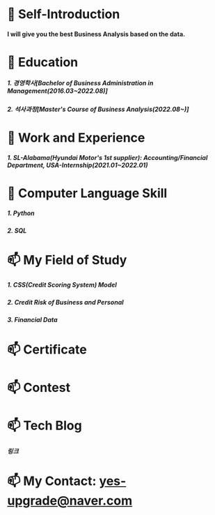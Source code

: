 # 👋 Self-Introduction
####     I will give you the best Business Analysis based on the data.
###  
# 🔭 Education
#####     1. 경영학사[Bachelor of Business Administration in Management(2016.03~2022.08)]
#####     2. 석사과정[Master's Course of Business Analysis(2022.08~)]
###
# 🌱 Work and Experience
#####     1. SL-Alabama(Hyundai Motor's 1st supplier): Accounting/Financial Department, USA-Internship(2021.01~2022.01)
###
# 🤔 Computer Language Skill
#####     1. Python
#####     2. SQL
###
# 📫 My Field of Study
#####     1. CSS(Credit Scoring System) Model
#####     2. Credit Risk of Business and Personal 
#####     3. Financial Data
###
# 📫 Certificate
#####
###
# 📫 Contest
#####
### 
# 📫 Tech Blog
#####  링크

# 📫 My Contact: yes-upgrade@naver.com









